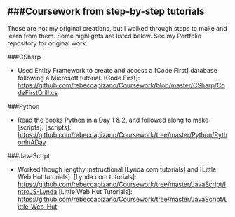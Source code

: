 ###Coursework from step-by-step tutorials
---
These are not my original creations, but I walked through steps to make and learn from them. Some highlights are listed below. See my Portfolio repository for original work.

###CSharp
* Used Entity Framework to create and access a [Code First] database following a Microsoft tutorial.
[Code First]: https://github.com/rebeccapizano/Coursework/blob/master/CSharp/CodeFirstDrill.cs

###Python
* Read the books Python in a Day 1 & 2, and followed along to make [scripts].
[scripts]: https://github.com/rebeccapizano/Coursework/tree/master/Python/PythonInADay

###JavaScript
* Worked though lengthy instructional [Lynda.com tutorials] and [Little Web Hut tutorials].
[Lynda.com tutorials]: https://github.com/rebeccapizano/Coursework/tree/master/JavaScript/IntroJS-Lynda
[Little Web Hut Tutorials]: https://github.com/rebeccapizano/Coursework/tree/master/JavaScript/Little-Web-Hut
